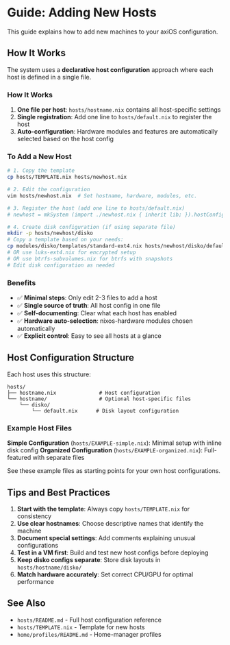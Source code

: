 # Guide: Adding New Hosts

This guide explains how to add new machines to your axiOS configuration.

## How It Works

The system uses a **declarative host configuration** approach where each host is defined in a single file.

### How It Works

1. **One file per host**: `hosts/hostname.nix` contains all host-specific settings
2. **Single registration**: Add one line to `hosts/default.nix` to register the host
3. **Auto-configuration**: Hardware modules and features are automatically selected based on the host config

### To Add a New Host

```bash
# 1. Copy the template
cp hosts/TEMPLATE.nix hosts/newhost.nix

# 2. Edit the configuration
vim hosts/newhost.nix  # Set hostname, hardware, modules, etc.

# 3. Register the host (add one line to hosts/default.nix)
# newhost = mkSystem (import ./newhost.nix { inherit lib; }).hostConfig;

# 4. Create disk configuration (if using separate file)
mkdir -p hosts/newhost/disko
# Copy a template based on your needs:
cp modules/disko/templates/standard-ext4.nix hosts/newhost/disko/default.nix
# OR use luks-ext4.nix for encrypted setup
# OR use btrfs-subvolumes.nix for btrfs with snapshots
# Edit disk configuration as needed
```

### Benefits

- ✅ **Minimal steps**: Only edit 2-3 files to add a host
- ✅ **Single source of truth**: All host config in one file
- ✅ **Self-documenting**: Clear what each host has enabled
- ✅ **Hardware auto-selection**: nixos-hardware modules chosen automatically
- ✅ **Explicit control**: Easy to see all hosts at a glance

## Host Configuration Structure

Each host uses this structure:

```
hosts/
├── hostname.nix              # Host configuration
└── hostname/                 # Optional host-specific files
    └── disko/
        └── default.nix      # Disk layout configuration
```

### Example Host Files

**Simple Configuration** (`hosts/EXAMPLE-simple.nix`): Minimal setup with inline disk config
**Organized Configuration** (`hosts/EXAMPLE-organized.nix`): Full-featured with separate files

See these example files as starting points for your own host configurations.

## Tips and Best Practices

1. **Start with the template**: Always copy `hosts/TEMPLATE.nix` for consistency
2. **Use clear hostnames**: Choose descriptive names that identify the machine
3. **Document special settings**: Add comments explaining unusual configurations
4. **Test in a VM first**: Build and test new host configs before deploying
5. **Keep disko configs separate**: Store disk layouts in `hosts/hostname/disko/`
6. **Match hardware accurately**: Set correct CPU/GPU for optimal performance

## See Also

- `hosts/README.md` - Full host configuration reference
- `hosts/TEMPLATE.nix` - Template for new hosts
- `home/profiles/README.md` - Home-manager profiles
